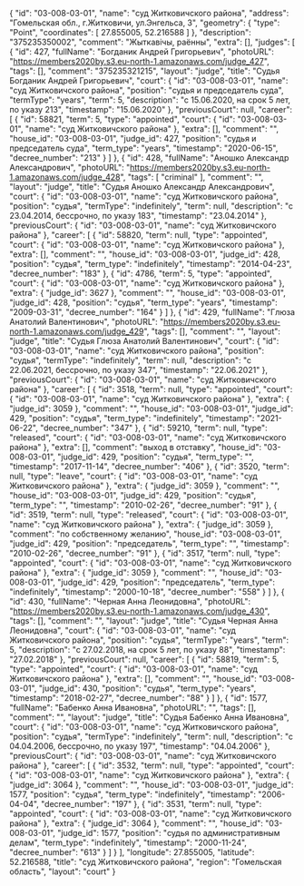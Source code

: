{
    "id": "03-008-03-01",
    "name": "суд Житковичского района",
    "address": "Гомельская обл., г.Житковичи, ул.Энгельса, 3",
    "geometry": {
        "type": "Point",
        "coordinates": [
            27.855005,
            52.216588
        ]
    },
    "description": "375235350002",
    "comment": "Жыткавічы, раённы",
    "extra": [],
    "judges": [
        {
            "id": 427,
            "fullName": "Богданик Андрей Григорьевич",
            "photoURL": "https://members2020by.s3.eu-north-1.amazonaws.com/judge_427",
            "tags": [],
            "comment": "375235321215",
            "layout": "judge",
            "title": "Судья Богданик Андрей Григорьевич",
            "court": {
                "id": "03-008-03-01",
                "name": "суд Житковичского района",
                "position": "судья и председатель суда",
                "termType": "years",
                "term": 5,
                "description": "c 15.06.2020, на срок 5 лет, по указу 213",
                "timestamp": "15.06.2020"
            },
            "previousCourt": null,
            "career": [
                {
                    "id": 58821,
                    "term": 5,
                    "type": "appointed",
                    "court": {
                        "id": "03-008-03-01",
                        "name": "суд Житковичского района"
                    },
                    "extra": [],
                    "comment": "",
                    "house_id": "03-008-03-01",
                    "judge_id": 427,
                    "position": "судья и председатель суда",
                    "term_type": "years",
                    "timestamp": "2020-06-15",
                    "decree_number": "213"
                }
            ]
        },
        {
            "id": 428,
            "fullName": "Аношко Александр Александрович",
            "photoURL": "https://members2020by.s3.eu-north-1.amazonaws.com/judge_428",
            "tags": [
                "criminal"
            ],
            "comment": "",
            "layout": "judge",
            "title": "Судья Аношко Александр Александрович",
            "court": {
                "id": "03-008-03-01",
                "name": "суд Житковичского района",
                "position": "судья",
                "termType": "indefinitely",
                "term": null,
                "description": "c 23.04.2014, бессрочно, по указу 183",
                "timestamp": "23.04.2014"
            },
            "previousCourt": {
                "id": "03-008-03-01",
                "name": "суд Житковичского района"
            },
            "career": [
                {
                    "id": 58820,
                    "term": null,
                    "type": "appointed",
                    "court": {
                        "id": "03-008-03-01",
                        "name": "суд Житковичского района"
                    },
                    "extra": [],
                    "comment": "",
                    "house_id": "03-008-03-01",
                    "judge_id": 428,
                    "position": "судья",
                    "term_type": "indefinitely",
                    "timestamp": "2014-04-23",
                    "decree_number": "183"
                },
                {
                    "id": 4786,
                    "term": 5,
                    "type": "appointed",
                    "court": {
                        "id": "03-008-03-01",
                        "name": "суд Житковичского района"
                    },
                    "extra": {
                        "judge_id": 3627
                    },
                    "comment": "",
                    "house_id": "03-008-03-01",
                    "judge_id": 428,
                    "position": "судья",
                    "term_type": "years",
                    "timestamp": "2009-03-31",
                    "decree_number": "164"
                }
            ]
        },
        {
            "id": 429,
            "fullName": "Глюза Анатолий Валентинович",
            "photoURL": "https://members2020by.s3.eu-north-1.amazonaws.com/judge_429",
            "tags": [],
            "comment": "",
            "layout": "judge",
            "title": "Судья Глюза Анатолий Валентинович",
            "court": {
                "id": "03-008-03-01",
                "name": "суд Житковичского района",
                "position": "судья",
                "termType": "indefinitely",
                "term": null,
                "description": "c 22.06.2021, бессрочно, по указу 347",
                "timestamp": "22.06.2021"
            },
            "previousCourt": {
                "id": "03-008-03-01",
                "name": "суд Житковичского района"
            },
            "career": [
                {
                    "id": 3518,
                    "term": null,
                    "type": "appointed",
                    "court": {
                        "id": "03-008-03-01",
                        "name": "суд Житковичского района"
                    },
                    "extra": {
                        "judge_id": 3059
                    },
                    "comment": "",
                    "house_id": "03-008-03-01",
                    "judge_id": 429,
                    "position": "судья",
                    "term_type": "indefinitely",
                    "timestamp": "2021-06-22",
                    "decree_number": "347"
                },
                {
                    "id": 59210,
                    "term": null,
                    "type": "released",
                    "court": {
                        "id": "03-008-03-01",
                        "name": "суд Житковичского района"
                    },
                    "extra": [],
                    "comment": "выход в отставку",
                    "house_id": "03-008-03-01",
                    "judge_id": 429,
                    "position": "судья",
                    "term_type": "",
                    "timestamp": "2017-11-14",
                    "decree_number": "406"
                },
                {
                    "id": 3520,
                    "term": null,
                    "type": "leave",
                    "court": {
                        "id": "03-008-03-01",
                        "name": "суд Житковичского района"
                    },
                    "extra": {
                        "judge_id": 3059
                    },
                    "comment": "",
                    "house_id": "03-008-03-01",
                    "judge_id": 429,
                    "position": "судья",
                    "term_type": "",
                    "timestamp": "2010-02-26",
                    "decree_number": "91"
                },
                {
                    "id": 3519,
                    "term": null,
                    "type": "released",
                    "court": {
                        "id": "03-008-03-01",
                        "name": "суд Житковичского района"
                    },
                    "extra": {
                        "judge_id": 3059
                    },
                    "comment": "по собственному желанию",
                    "house_id": "03-008-03-01",
                    "judge_id": 429,
                    "position": "председатель",
                    "term_type": "",
                    "timestamp": "2010-02-26",
                    "decree_number": "91"
                },
                {
                    "id": 3517,
                    "term": null,
                    "type": "appointed",
                    "court": {
                        "id": "03-008-03-01",
                        "name": "суд Житковичского района"
                    },
                    "extra": {
                        "judge_id": 3059
                    },
                    "comment": "",
                    "house_id": "03-008-03-01",
                    "judge_id": 429,
                    "position": "председатель",
                    "term_type": "indefinitely",
                    "timestamp": "2000-10-18",
                    "decree_number": "558"
                }
            ]
        },
        {
            "id": 430,
            "fullName": "Черная Анна Леонидовна",
            "photoURL": "https://members2020by.s3.eu-north-1.amazonaws.com/judge_430",
            "tags": [],
            "comment": "",
            "layout": "judge",
            "title": "Судья Черная Анна Леонидовна",
            "court": {
                "id": "03-008-03-01",
                "name": "суд Житковичского района",
                "position": "судья",
                "termType": "years",
                "term": 5,
                "description": "c 27.02.2018, на срок 5 лет, по указу 88",
                "timestamp": "27.02.2018"
            },
            "previousCourt": null,
            "career": [
                {
                    "id": 58819,
                    "term": 5,
                    "type": "appointed",
                    "court": {
                        "id": "03-008-03-01",
                        "name": "суд Житковичского района"
                    },
                    "extra": [],
                    "comment": "",
                    "house_id": "03-008-03-01",
                    "judge_id": 430,
                    "position": "судья",
                    "term_type": "years",
                    "timestamp": "2018-02-27",
                    "decree_number": "88"
                }
            ]
        },
        {
            "id": 1577,
            "fullName": "Бабенко Анна Ивановна",
            "photoURL": "",
            "tags": [],
            "comment": "",
            "layout": "judge",
            "title": "Судья Бабенко Анна Ивановна",
            "court": {
                "id": "03-008-03-01",
                "name": "суд Житковичского района",
                "position": "судья",
                "termType": "indefinitely",
                "term": null,
                "description": "c 04.04.2006, бессрочно, по указу 197",
                "timestamp": "04.04.2006"
            },
            "previousCourt": {
                "id": "03-008-03-01",
                "name": "суд Житковичского района"
            },
            "career": [
                {
                    "id": 3532,
                    "term": null,
                    "type": "appointed",
                    "court": {
                        "id": "03-008-03-01",
                        "name": "суд Житковичского района"
                    },
                    "extra": {
                        "judge_id": 3064
                    },
                    "comment": "",
                    "house_id": "03-008-03-01",
                    "judge_id": 1577,
                    "position": "судья",
                    "term_type": "indefinitely",
                    "timestamp": "2006-04-04",
                    "decree_number": "197"
                },
                {
                    "id": 3531,
                    "term": null,
                    "type": "appointed",
                    "court": {
                        "id": "03-008-03-01",
                        "name": "суд Житковичского района"
                    },
                    "extra": {
                        "judge_id": 3064
                    },
                    "comment": "",
                    "house_id": "03-008-03-01",
                    "judge_id": 1577,
                    "position": "судья по административным делам",
                    "term_type": "indefinitely",
                    "timestamp": "2000-11-24",
                    "decree_number": "613"
                }
            ]
        }
    ],
    "longitude": 27.855005,
    "latitude": 52.216588,
    "title": "суд Житковичского района",
    "region": "Гомельская область",
    "layout": "court"
}
